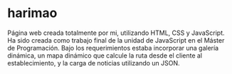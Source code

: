 # harimao
Página web creada totalmente por mi, utilizando HTML, CSS y JavaScript. Ha sido creada como trabajo final de la unidad de JavaScript en el Máster de Programación. Bajo los requerimientos estaba incorporar una galería dinámica, un mapa dinámico que calcule la ruta desde el cliente al establecimiento, y la carga de noticias utilizando un JSON.
